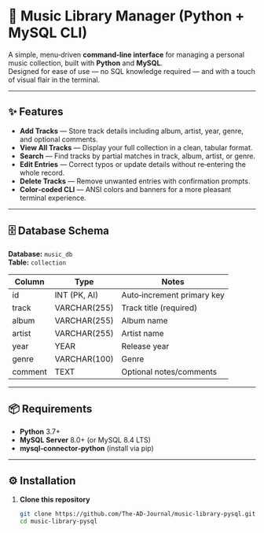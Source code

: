 # 🎵 Music Library Manager (Python + MySQL CLI)

A simple, menu‑driven **command‑line interface** for managing a personal music collection, built with **Python** and **MySQL**.  
Designed for ease of use — no SQL knowledge required — and with a touch of visual flair in the terminal.

---

## ✨ Features

- **Add Tracks** — Store track details including album, artist, year, genre, and optional comments.
- **View All Tracks** — Display your full collection in a clean, tabular format.
- **Search** — Find tracks by partial matches in track, album, artist, or genre.
- **Edit Entries** — Correct typos or update details without re‑entering the whole record.
- **Delete Tracks** — Remove unwanted entries with confirmation prompts.
- **Color‑coded CLI** — ANSI colors and banners for a more pleasant terminal experience.

---

## 🗄 Database Schema

**Database:** `music_db`  
**Table:** `collection`

| Column   | Type           | Notes                          |
|----------|---------------|--------------------------------|
| id       | INT (PK, AI)  | Auto‑increment primary key     |
| track    | VARCHAR(255)  | Track title (required)         |
| album    | VARCHAR(255)  | Album name                     |
| artist   | VARCHAR(255)  | Artist name                    |
| year     | YEAR          | Release year                   |
| genre    | VARCHAR(100)  | Genre                          |
| comment  | TEXT          | Optional notes/comments        |

---

## 📦 Requirements

- **Python** 3.7+
- **MySQL Server** 8.0+ (or MySQL 8.4 LTS)
- **mysql‑connector‑python** (install via pip)

---

## ⚙️ Installation

1. **Clone this repository**
   ```bash
   git clone https://github.com/The-AD-Journal/music-library-pysql.git
   cd music-library-pysql
